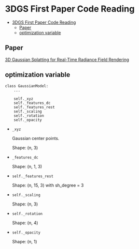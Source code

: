 # 3DGS First Paper Code Reading

- [3DGS First Paper Code Reading](#3dgs-first-paper-code-reading)
  - [Paper](#paper)
  - [optimization variable](#optimization-variable)

## Paper

[3D Gaussian Splatting for Real-Time Radiance Field Rendering](https://arxiv.org/abs/2308.04079)

## optimization variable

    class GaussianModel:
        ...

        self._xyz
        self._features_dc
        self._features_rest
        self._scaling
        self._rotation
        self._opacity

- `_xyz`

  Gaussian center points.

  Shape: (n, 3)

- `_features_dc`

  Shape: (n, 1, 3)

- `self._features_rest`

  Shape: (n, 15, 3) with sh_degree = 3

- `self._scaling`

  Shape: (n, 3)

- `self._rotation`

  Shape: (n, 4)

- `self._opacity`

  Shape: (n, 1)









